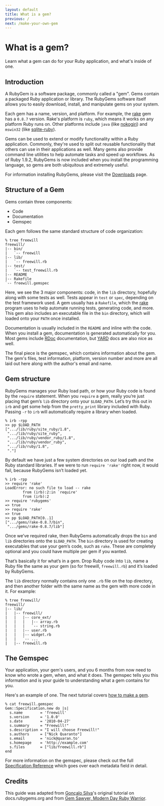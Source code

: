```yaml
---
layout: default
title: What is a gem?
previous: /
next: /make-your-own-gem
---
```


What is a gem?
==============

Learn what a gem can do for your Ruby application, and what's inside of one.

Introduction
------------

A RubyGem is a software package, commonly called a "gem". Gems contain a
packaged Ruby application or library. The RubyGems software itself allows you to
easily download, install, and manipulate gems on your system.

Each gem has a name, version, and platform. For example, the
[rake](http://rubygems.org/gems/rake) gem has a `0.8.7` version. Rake's
platform is `ruby`, which means it works on any platform Ruby runs on.
Other platforms include `java` (like [nokogiri](http://rubygems.org/gems/nokogiri/versions/1.4.4.2-java))
and `mswin32` (like [sqlite-ruby](http://rubygems.org/gems/sqlite-ruby/versions/2.2.3-mswin32)).

Gems can be used to extend or modify functionality within a Ruby application.
Commonly, they're used to split out reusable functionality that others can use
in their applications as well. Many gems also provide command line utilities
to help automate tasks and speed up workflows. As of Ruby 1.9.2, RubyGems is
now included when you install the programming language, so gems are both
ubiquitous and extremely useful.

For information installing RubyGems, please visit the
[Downloads](http://rubygems.org/pages/download) page.

Structure of a Gem
------------------

Gems contain three components:

* Code
* Documentation
* Gemspec

Each gem follows the same standard structure of code organization:

    % tree freewill
    freewill/
    |-- bin/
    |   `-- freewill
    |-- lib/
    |   `-- freewill.rb
    |-- test/
    |   `-- test_freewill.rb
    |-- README
    |-- Rakefile
    `-- freewill.gemspec

Here, we see the 3 major components: code, in the `lib` directory, hopefully
along with some tests as well. Tests appear in `test` or `spec`, depending on
the test framework used. A gem usually has a `Rakefile`, which the
[rake](http://rake.rubyforge.org/) program uses to help automate running tests,
generating code, and more. This gem also includes an executable file in the
`bin` directory, which will loaded onto your `PATH` once installed.

Documentation is usually included in the `README` and inline with the code. When
you install a gem, documentation is generated automatically for you. Most gems
include [RDoc](http://rdoc.sourceforge.net/doc/) documentation, but
[YARD](http://yardoc.org/) docs are also nice as well.

The final piece is the gemspec, which contains information about the gem. The
gem's files, test information, platform, version number and more are all laid
out here along with the author's email and name.

Gem structure
-------------

RubyGems manages your Ruby load path, or how your Ruby code is found
by the `require` statement. When you `require` a gem, really you’re just placing
that gem’s `lib` directory onto your `$LOAD_PATH`. Let’s try this out in `irb` and get
some help from the `pretty_print` library included with Ruby. Passing `-r` to
`irb` will automatically require a library when loaded.

    % irb -rpp
    >> pp $LOAD_PATH
    [".../lib/ruby/site_ruby/1.8",
     ".../lib/ruby/site_ruby",
     ".../lib/ruby/vendor_ruby/1.8",
     ".../lib/ruby/vendor_ruby",
     ".../lib/ruby/1.8",
     "."]

By default we have just a few system directories on our load path and the Ruby
standard libraries. If we were to run `require 'rake'` right now, it would fail,
because RubyGems isn’t loaded yet.

    % irb -rpp
    >> require 'rake'
    LoadError: no such file to load -- rake
            from (irb):2:in `require'
            from (irb):2
    >> require 'rubygems'
    => true
    >> require 'rake'
    => true
    >> pp $LOAD_PATH[0..1]
    [".../gems/rake-0.8.7/bin",
     ".../gems/rake-0.8.7/lib"]

Once we’ve required rake, then RubyGems automatically drops the `bin` and
`lib` directories onto the `$LOAD_PATH`. The `bin` directory is used for
creating executables that use your gem’s code, such as `rake`. These are
completely optional and you could have multiple per gem if you wanted.

That’s basically it for what’s in a gem. Drop Ruby code into `lib`, name a
Ruby file the same as your gem (so for freewill, `freewill.rb`) and it’s loaded
by RubyGems.

The `lib` directory normally contains only one `.rb` file on the top directory,
and then another folder with the same name as the gem with more code in it. For
example:

    % tree freewill/
    freewill/
    |-- lib/
    |   |-- freewill/
    |   |   |-- core_ext/
    |   |   |   |-- array.rb
    |   |   |   `-- string.rb
    |   |   |-- user.rb
    |   |   |-- widget.rb
    |   |   `-- ...
    |   |-- freewill.rb

The Gemspec
-----------

Your application, your gem's users, and you 6 months from now need to know who
wrote a gem, when, and what it does. The gemspec tells you this information and
is your guide to understanding what a gem contains for you.

Here's an example of one. The next tutorial covers [how to make a
gem](/make-your-own-gem).

    % cat freewill.gemspec
    Gem::Specification.new do |s|
      s.name        = 'freewill'
      s.version     = '1.0.0'
      s.date        = '2010-04-27'
      s.summary     = "Freewill!"
      s.description = "I will choose Freewill!"
      s.authors     = ["Nick Quaranto"]
      s.email       = 'nick@quaran.to'
      s.homepage    = 'http://example.com'
      s.files       = ["lib/freewill.rb"]
    end

For more information on the gemspec, please check out the full [Specification
Reference](http://guides.rubygems.org/specification-reference) which goes over
each metadata field in detail.

Credits
-------

This guide was adapted from [Gonçalo Silva](https://twitter.com/#!/goncalossilva)'s
original tutorial on docs.rubygems.org and from [Gem Sawyer,
Modern Day Ruby Warrior](http://rubylearning.com/blog/2010/10/06/gem-sawyer-modern-day-ruby-warrior/).
